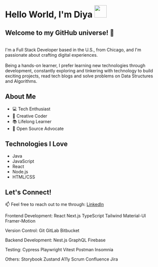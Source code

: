 

# Hello World, I'm Diya <img src="https://media.giphy.com/media/l3q2K5jinAlChoCLS/giphy.gif" width="40">
## Welcome to my GitHub universe! 🚀
<br />I'm a Full Stack Developer based in the U.S., from Chicago, and I'm passionate about crafting digital experiences.<br />
<br />Being a hands-on learner, I prefer learning new technologies through development, constantly exploring and tinkering with technology to build exciting projects, read tech blogs and solve problems on Data Structures and Algorithms.

## About Me

- 💻 Tech Enthusiast
- 🎨 Creative Coder
- 📚 Lifelong Learner
- 🌱 Open Source Advocate

## Technologies I Love

- Java
- JavaScript
- React
- Node.js
- HTML/CSS


## Let's Connect!

📫 Feel free to reach out to me through: [LinkedIn](https://www.linkedin.com/in/diya-shibu-1a9s9d7f)


Frontend Development: React Next.js TypeScript Tailwind Material-UI Framer-Motion

Version Control: Git GitLab Bitbucket

Backend Development: Nest.js GraphQL Firebase

Testing: Cypress Playwright Vitest Postman Insomnia

Others: Storybook Zustand A11y Scrum Confluence Jira

<!--
**dshibu2/dshibu2** is a ✨ _special_ ✨ repository because its `README.md` (this file) appears on your GitHub profile.

Here are some ideas to get you started:

- 🔭 I’m currently working on ...
- 🌱 I’m currently learning ...
- 👯 I’m looking to collaborate on ...
- 🤔 I’m looking for help with ...
- 💬 Ask me about ...
- 📫 How to reach me: ...
- 😄 Pronouns: ...
- ⚡ Fun fact: ...
-->
